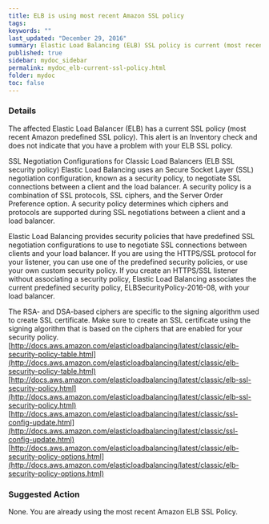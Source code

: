 ```yaml
---
title: ELB is using most recent Amazon SSL policy
tags:
keywords: ""
last_updated: "December 29, 2016"
summary: Elastic Load Balancing (ELB) SSL policy is current (most recent Amazon predefined SSL policy).
published: true
sidebar: mydoc_sidebar
permalink: mydoc_elb-current-ssl-policy.html
folder: mydoc
toc: false
---
```


### Details  
The affected Elastic Load Balancer (ELB) has a current SSL policy (most recent Amazon predefined SSL policy). This alert is an Inventory check and does not indicate that you have a problem with your ELB SSL policy.

SSL Negotiation Configurations for Classic Load Balancers (ELB SSL security policy)
Elastic Load Balancing uses an Secure Socket Layer (SSL) negotiation configuration, known as a security policy, to negotiate SSL connections between a client and the load balancer. A security policy is a combination of SSL protocols, SSL ciphers, and the Server Order Preference option. A security policy determines which ciphers and protocols are supported during SSL negotiations between a client and a load balancer.  

Elastic Load Balancing provides security policies that have predefined SSL negotiation configurations to use to negotiate SSL connections between clients and your load balancer. If you are using the HTTPS/SSL protocol for your listener, you can use one of the predefined security policies, or use your own custom security policy. If you create an HTTPS/SSL listener without associating a security policy, Elastic Load Balancing associates the current predefined security policy, ELBSecurityPolicy-2016-08, with your load balancer.  

The RSA- and DSA-based ciphers are specific to the signing algorithm used to create SSL certificate. Make sure to create an SSL certificate using the signing algorithm that is based on the ciphers that are enabled for your security policy.  
[http://docs.aws.amazon.com/elasticloadbalancing/latest/classic/elb-security-policy-table.html](http://docs.aws.amazon.com/elasticloadbalancing/latest/classic/elb-security-policy-table.html)
[http://docs.aws.amazon.com/elasticloadbalancing/latest/classic/elb-ssl-security-policy.html](http://docs.aws.amazon.com/elasticloadbalancing/latest/classic/elb-ssl-security-policy.html)
[http://docs.aws.amazon.com/elasticloadbalancing/latest/classic/ssl-config-update.html](http://docs.aws.amazon.com/elasticloadbalancing/latest/classic/ssl-config-update.html)
[http://docs.aws.amazon.com/elasticloadbalancing/latest/classic/elb-security-policy-options.html](http://docs.aws.amazon.com/elasticloadbalancing/latest/classic/elb-security-policy-options.html)

### Suggested Action
None. You are already using the most recent Amazon ELB SSL Policy.  
